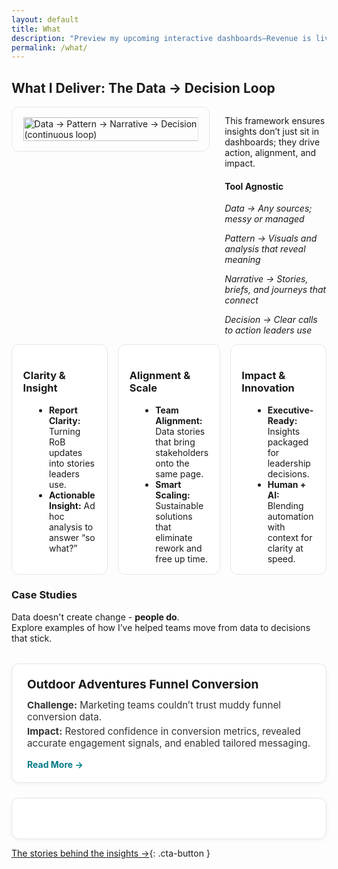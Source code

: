 ```yaml
---
layout: default
title: What
description: "Preview my upcoming interactive dashboards—Revenue is live in preview, with HR and Marketing dashboards coming soon!"
permalink: /what/
---
```


## What I Deliver: The Data → Decision Loop  
<div style="display: flex; align-items: flex-start; gap: 1.5rem; flex-wrap: wrap;">
  <picture>
    <source 
      srcset="{{ '/assets/images/Data Journey.png' | relative_url }}" 
      media="(prefers-color-scheme: dark)">
    <img 
      src="{{ '/assets/images/Data Journey.png' | relative_url }}" 
      alt="Data → Pattern → Narrative → Decision (continuous loop)"
      style="width: 100%; max-width: 280px; height: auto; border:1px solid #e6e6e6;border-radius:12px;padding:1rem 1.1rem; align-self: flex-start;">
  </picture>
  <div style="flex: 1;">  
    <p>This framework ensures insights don’t just sit in dashboards; they drive action, alignment, and impact.</p>
    <H4><strong>Tool Agnostic</strong></H4>  
    <p><em>Data → Any sources; messy or managed</em></p>
    <p><em>Pattern → Visuals and analysis that reveal meaning</em></p>
    <p><em>Narrative → Stories, briefs, and journeys that connect</em></p>
    <p><em>Decision → Clear calls to action leaders use</em></p>
  </div>
</div>

<style>
  .psa-grid{display:grid;grid-template-columns:repeat(3,1fr);gap:1rem}
  .psa-card{background:#fff;border:1px solid #e6e6e6;border-radius:12px;padding:1rem 1.1rem}
  .psa-card h4{margin:.25rem 0 .5rem;font-size:1.05rem}
  .psa-card ul{margin:.25rem 0 0 1.1rem}
  .psa-muted{color:#666;font-style:italic;margin:.75rem 0 0}
  @media (max-width:900px){.psa-grid{grid-template-columns:1fr 1fr}}
  @media (max-width:640px){.psa-grid{grid-template-columns:1fr}}
</style>

<div class="psa-grid">
  <div class="psa-card">
    <h3>Clarity &amp; Insight</h3>
    <ul>
      <li><strong>Report Clarity:</strong> Turning RoB updates into stories leaders use.</li>
      <li><strong>Actionable Insight:</strong> Ad hoc analysis to answer “so what?”</li>
    </ul>
  </div>
  <div class="psa-card">
    <h3>Alignment &amp; Scale</h3>
    <ul>
      <li><strong>Team Alignment:</strong> Data stories that bring stakeholders onto the same page.</li>
      <li><strong>Smart Scaling:</strong> Sustainable solutions that eliminate rework and free up time.</li>
    </ul>
  </div>
  <div class="psa-card">
    <h3>Impact &amp; Innovation</h3>
    <ul>
      <li><strong>Executive-Ready:</strong> Insights packaged for leadership decisions.</li>
      <li><strong>Human + AI:</strong> Blending automation with context for clarity at speed.</li>
    </ul>
  </div>
</div>

### Case Studies  
Data doesn't create change - **people do**.  
Explore examples of how I’ve helped teams move from data to decisions that stick.  
<style>
  .case-studies-grid {
    display: grid;
    grid-template-columns: repeat(auto-fit, minmax(280px, 1fr));
    gap: 1.5rem;
    margin-top: 2rem;
  }
  .case-card {
    background: #fff;
    border: 1px solid #e6e6e6;
    border-radius: 12px;
    padding: 1.25rem 1.5rem;
    box-shadow: 0 2px 6px rgba(0,0,0,0.05);
    transition: transform 0.2s ease, box-shadow 0.2s ease;
  }
  .case-card:hover {
    transform: translateY(-3px);
    box-shadow: 0 4px 12px rgba(0,0,0,0.08);
  }
  .case-card h3 {
    margin-top: 0;
    margin-bottom: 0.75rem;
    font-size: 1.2rem;
  }
  .case-card p {
    margin: 0.25rem 0;
    color: #333;
    font-size: 0.95rem;
  }
  .case-card a {
    display: inline-block;
    margin-top: 0.75rem;
    font-weight: bold;
    color: #007a87; /* your PSA teal */
    text-decoration: none;
  }
  .case-card a:hover {
    text-decoration: underline;
  }
</style>
<div class="case-studies-grid">
  <!-- Case Study 1 -->
  <div class="case-card">
    <h3>Outdoor Adventures Funnel Conversion</h3>
    <p><strong>Challenge:</strong> Marketing teams couldn’t trust muddy funnel conversion data.</p>
    <p><strong>Impact:</strong> Restored confidence in conversion metrics, revealed accurate engagement signals, and enabled tailored messaging.</p>
    <a href="/case-study/online-vacation-funnel/">Read More →</a>
  </div>
  <!-- Case Study 2 -->
  <div class="case-card">
    <h3> </h3>
    <p></p>
    <p></p>
    <a href="#"></a>
  </div>
</div>

[The stories behind the insights →](/why/){: .cta-button }
